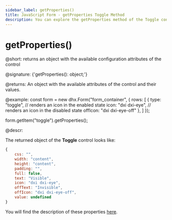 ```yaml
---
sidebar_label: getProperties()
title: JavaScript Form - getProperties Toggle Method 
description: You can explore the getProperties method of the Toggle control of Form in the documentation of the DHTMLX JavaScript UI library. Browse developer guides and API reference, try out code examples and live demos, and download a free 30-day evaluation version of DHTMLX Suite.
---
```


# getProperties()

@short: returns an object with the available configuration attributes of the control

@signature: {'getProperties(): object;'}

@returns:
An object with the available attributes of the control and their values.

@example:
const form = new dhx.Form("form_container", {
    rows: [
        {
            type: "toggle",
            // renders an icon in the enabled state
            icon: "dxi dxi-eye",
            // renders an icon in the disabled state
            offIcon: "dxi dxi-eye-off"
        },
    ]
});

form.getItem("toggle").getProperties();

@descr:

The returned object of the **Toggle** control looks like:

~~~js
{
    css: "",
    width: "content",
    height: "content",
    padding: "",
    full: false,
    text: "Visible",
    icon: "dxi dxi-eye",
    offText: "Invisible",
    offIcon: "dxi dxi-eye-off",
    value: undefined
}
~~~

You will find the description of these properties [here](form/api/toggle/api_toggle_properties.md).


